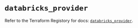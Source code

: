 # `databricks_provider`

Refer to the Terraform Registory for docs: [`databricks_provider`](https://registry.terraform.io/providers/databricks/databricks/1.16.1/docs/resources/provider).

